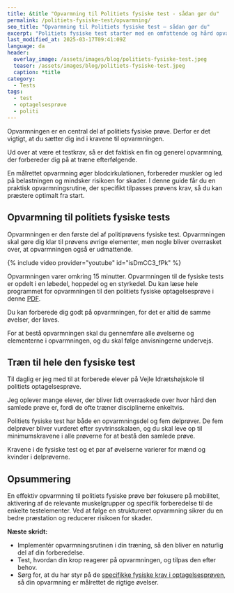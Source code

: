 ```yaml
---
title: &title "Opvarmning til Politiets fysiske test - sådan gør du"
permalink: /politiets-fysiske-test/opvarmning/
seo_title: "Opvarmning til Politiets fysiske test – sådan gør du"
excerpt: "Politiets fysiske test starter med en omfattende og hård opvarmning. Det er en god generel opvarmning, som du også kan bruge til hverdag."
last_modified_at: 2025-03-17T09:41:09Z
language: da
header:
  overlay_image: /assets/images/blog/politiets-fysiske-test.jpeg
  teaser: /assets/images/blog/politiets-fysiske-test.jpeg
  caption: *title
category:
  - Tests
tags:
  - test
  - optagelsesprøve
  - politi
---
```


Opvarmningen er en central del af politiets fysiske prøve. Derfor er det vigtigt, at du sætter dig ind i kravene til opvarmningen.

Ud over at være et testkrav, så er det faktisk en fin og generel opvarmning, der forbereder dig på at træne efterfølgende. 

En målrettet opvarmning øger blodcirkulationen, forbereder muskler og led på belastningen og mindsker risikoen for skader. I denne guide får du en praktisk opvarmningsrutine, der specifikt tilpasses prøvens krav, så du kan præstere optimalt fra start.

## Opvarmning til politiets fysiske tests

Opvarmningen er den første del af politiprøvens fysiske test. Opvarmningen skal gøre dig klar til prøvens øvrige elementer, men nogle bliver overrasket over, at opvarmningen også er udmattende.

{% include video provider="youtube" id="isDmCC3_fPk" %}

Opvarmningen varer omkring 15 minutter. Opvarmningen til de fysiske tests er opdelt i en løbedel, hoppedel og en styrkedel. Du kan læse hele programmet for opvarmningen til den politiets fysiske optagelsesprøve i denne [PDF](https://politi.dk/-/media/mediefiler/landsdaekkende-dokumenter/politiskolen/fysisk-proeveforloeb-vejledninger/opvarmning-2019-aa.pdf).

Du kan forberede dig godt på opvarmningen, for det er altid de samme øvelser, der laves.

For at bestå opvarmningen skal du gennemføre alle øvelserne og elementerne i opvarmningen, og du skal følge anvisningerne undervejs.

## Træn til hele den fysiske test

Til daglig er jeg med til at forberede elever på Vejle Idrætshøjskole til politiets optagelsesprøve.

Jeg oplever mange elever, der bliver lidt overraskede over hvor hård den samlede prøve er, fordi de ofte træner disciplinerne enkeltvis.

Politiets fysiske test har både en opvarmningsdel og fem delprøver. De fem delprøver bliver vurderet efter syvtrinsskalaen, og du skal leve op til minimumskravene i alle prøverne for at bestå den samlede prøve.

Kravene i de fysiske test og et par af øvelserne varierer for mænd og kvinder i delprøverne.

## Opsummering

En effektiv opvarmning til politiets fysiske prøve bør fokusere på mobilitet, aktivering af de relevante muskelgrupper og specifik forberedelse til de enkelte testelementer. Ved at følge en struktureret opvarmning sikrer du en bedre præstation og reducerer risikoen for skader.

**Næste skridt:**

- Implementér opvarmningsrutinen i din træning, så den bliver en naturlig del af din forberedelse.
- Test, hvordan din krop reagerer på opvarmningen, og tilpas den efter behov.
- Sørg for, at du har styr på de [specifikke fysiske krav i optagelsesprøven](/politiets-fysiske-tests-krav-optagelsesproeve/), så din opvarmning er målrettet de rigtige øvelser.
